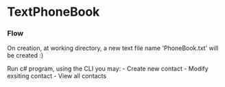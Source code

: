 # TextPhoneBook

### Flow

<p>
On creation, at working directory, a new text file name 'PhoneBook.txt' will be created :)
</p>

<p>
Run c# program, using the CLI you may:
  - Create new contact
  - Modify exsiting contact
  - View all contacts
</p>

